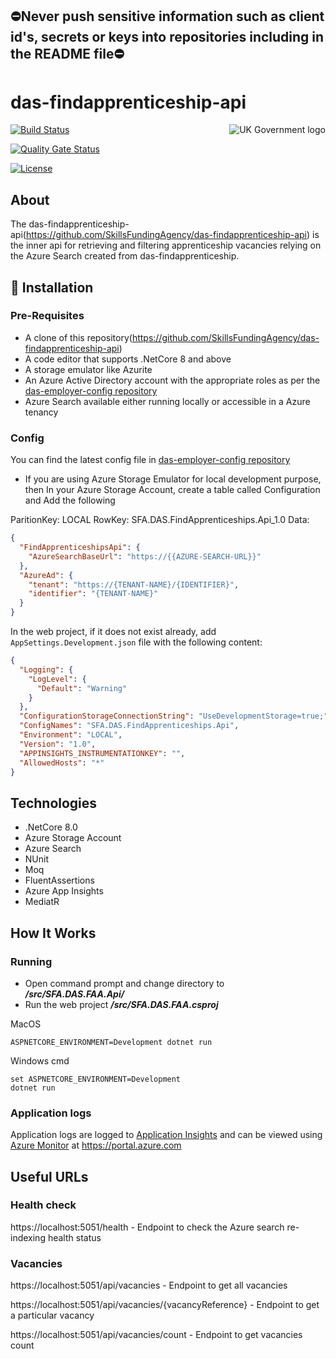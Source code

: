 ## ⛔Never push sensitive information such as client id's, secrets or keys into repositories including in the README file⛔

# das-findapprenticeship-api

<img src="https://avatars.githubusercontent.com/u/9841374?s=200&v=4" align="right" alt="UK Government logo">

[![Build Status](https://sfa-gov-uk.visualstudio.com/Digital%20Apprenticeship%20Service/_apis/build/status/Vacancy%20Services/Find%20Apprenticeship/das-findapprenticeship-api?repoName=SkillsFundingAgency%2Fdas-findapprenticeship-api&branchName=main)](https://sfa-gov-uk.visualstudio.com/Digital%20Apprenticeship%20Service/_apis/build/status/Vacancy%20Services/Find%20Apprenticeship/das-findapprenticeship-api?repoName=SkillsFundingAgency%2Fdas-findapprenticeship-api&branchName=main)

[![Quality Gate Status](https://sonarcloud.io/api/project_badges/measure?project=SkillsFundingAgency_das-findapprenticeship-api&metric=alert_status)](https://sonarcloud.io/summary/new_code?id=SkillsFundingAgency_das-findapprenticeship-api)

[![License](https://img.shields.io/badge/license-MIT-lightgrey.svg?longCache=true&style=flat-square)](https://en.wikipedia.org/wiki/MIT_License)

## About

The das-findapprenticeship-api(https://github.com/SkillsFundingAgency/das-findapprenticeship-api) is the inner api for retrieving and filtering apprenticeship vacancies relying on the Azure Search created from das-findapprenticeship.

## 🚀 Installation

### Pre-Requisites
* A clone of this repository(https://github.com/SkillsFundingAgency/das-findapprenticeship-api)
* A code editor that supports .NetCore 8 and above
* A storage emulator like Azurite
* An Azure Active Directory account with the appropriate roles as per the [das-employer-config repository](https://github.com/SkillsFundingAgency/das-employer-config/blob/master/das-findapprenticeship-api/SFA.DAS.FindApprenticeships.Api.json)
* Azure Search available either running locally or accessible in a Azure tenancy

### Config
You can find the latest config file in [das-employer-config repository](https://github.com/SkillsFundingAgency/das-employer-config/blob/master/das-findapprenticeship-api/SFA.DAS.FindApprenticeships.Api.json)

* If you are using Azure Storage Emulator for local development purpose, then In your Azure Storage Account, create a table called Configuration and Add the following

ParitionKey: LOCAL
RowKey: SFA.DAS.FindApprenticeships.Api_1.0
Data:
```json
{
  "FindApprenticeshipsApi": {
    "AzureSearchBaseUrl": "https://{{AZURE-SEARCH-URL}}"
  },
  "AzureAd": {
    "tenant": "https://{TENANT-NAME}/{IDENTIFIER}",
    "identifier": "{TENANT-NAME}"
  }
}
```

In the web project, if it does not exist already, add `AppSettings.Development.json` file with the following content:

```json
{
  "Logging": {
    "LogLevel": {
      "Default": "Warning"
    }
  },
  "ConfigurationStorageConnectionString": "UseDevelopmentStorage=true;",
  "ConfigNames": "SFA.DAS.FindApprenticeships.Api",
  "Environment": "LOCAL",
  "Version": "1.0",
  "APPINSIGHTS_INSTRUMENTATIONKEY": "",
  "AllowedHosts": "*"
}
```

## Technologies
* .NetCore 8.0
* Azure Storage Account
* Azure Search
* NUnit
* Moq
* FluentAssertions
* Azure App Insights
* MediatR

## How It Works

### Running

* Open command prompt and change directory to _**/src/SFA.DAS.FAA.Api/**_
* Run the web project _**/src/SFA.DAS.FAA.csproj**_

MacOS
```
ASPNETCORE_ENVIRONMENT=Development dotnet run
```
Windows cmd
```
set ASPNETCORE_ENVIRONMENT=Development
dotnet run
```

### Application logs
Application logs are logged to [Application Insights](https://learn.microsoft.com/en-us/azure/azure-monitor/app/app-insights-overview) and can be viewed using [Azure Monitor](https://learn.microsoft.com/en-us/azure/azure-monitor/overview) at https://portal.azure.com

## Useful URLs

### Health check
https://localhost:5051/health - Endpoint to check the Azure search re-indexing health status

### Vacancies

https://localhost:5051/api/vacancies - Endpoint to get all vacancies

https://localhost:5051/api/vacancies/{vacancyReference} - Endpoint to get a particular vacancy

https://localhost:5051/api/vacancies/count - Endpoint to get vacancies count
